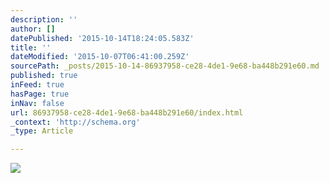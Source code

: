 ```yaml
---
description: ''
author: []
datePublished: '2015-10-14T18:24:05.583Z'
title: ''
dateModified: '2015-10-07T06:41:00.259Z'
sourcePath: _posts/2015-10-14-86937958-ce28-4de1-9e68-ba448b291e60.md
published: true
inFeed: true
hasPage: true
inNav: false
url: 86937958-ce28-4de1-9e68-ba448b291e60/index.html
_context: 'http://schema.org'
_type: Article

---
```

![](https://the-grid-user-content.s3-us-west-2.amazonaws.com/8b8e02aa-cb4a-4813-802a-7f66d5f66e2e.jpg)